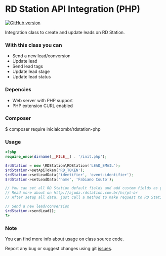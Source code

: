 # RD Station API Integration (PHP)

[![GitHub version](https://badge.fury.io/gh/inicialcombr%2Frdstation-php.svg)](https://badge.fury.io/gh/inicialcombr%2Frdstation-php)

Integration class to create and update leads on RD Station.

### With this class you can

- Send a new lead/conversion
- Update lead
- Send lead tags
- Update lead stage
- Update lead status

### Depencies

- Web server with PHP support
- PHP extension CURL enabled

### Composer

$ composer require inicialcombr/rdstation-php

### Usage

```php
<?php
require_once(dirname(__FILE__) . '/init.php');

$rdStation = new \RDStation\RDStation('LEAD_EMAIL');
$rdStation->setApiToken('RD_TOKEN');
$rdStation->setLeadData('identifier', 'event-identifier');
$rdStation->setLeadData('name', 'Fabiano Couto');

// You can set all RD Station default fields and add custom fields as you want
// Read more about on http://ajuda.rdstation.com.br/hc/pt-br
// After setup all data, just call a method to make request to RD Station API

// Send a new lead/conversion
$rdStation->sendLead();
?>
```

### Note

You can find more info about usage on class source code.

Report any bug or suggest changes using git [issues](https://github.com/inicialcombr/rdstation-php/issues).
